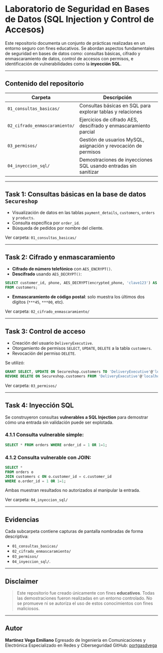 # Laboratorio de Seguridad en Bases de Datos (SQL Injection y Control de Accesos)

Este repositorio documenta un conjunto de prácticas realizadas en un entorno seguro con fines educativos. Se abordan aspectos fundamentales de seguridad en bases de datos como: consultas básicas, cifrado y enmascaramiento de datos, control de accesos con permisos, e identificación de vulnerabilidades como la **inyección SQL**.

---

## Contenido del repositorio

| Carpeta | Descripción |
|--------|-------------|
| `01_consultas_basicas/` | Consultas básicas en SQL para explorar tablas y relaciones |
| `02_cifrado_enmascaramiento/` | Ejercicios de cifrado AES, descifrado y enmascaramiento parcial |
| `03_permisos/` | Gestión de usuarios MySQL, asignación y revocación de permisos |
| `04_inyeccion_sql/` | Demostraciones de inyecciones SQL usando entradas sin sanitizar |


---

## Task 1: Consultas básicas en la base de datos `Secureshop`

- Visualización de datos en las tablas `payment_details`, `customers`, `orders` y `products`.
- Consulta específica por `order_id`.
- Búsqueda de pedidos por nombre del cliente.

Ver carpeta: `01_consultas_basicas/`

---

## Task 2: Cifrado y enmascaramiento

- **Cifrado de número telefónico** con `AES_ENCRYPT()`.
- **Descifrado** usando `AES_DECRYPT()`:

```sql
SELECT customer_id, phone, AES_DECRYPT(encrypted_phone, 'clave123') AS decrypted_phone 
FROM customers;
````

* **Enmascaramiento de código postal**: solo muestra los últimos dos dígitos (`***45`, `***00`, etc).

Ver carpeta: `02_cifrado_enmascaramiento/`

---

## Task 3: Control de acceso

* Creación del usuario `DeliveryExecutive`.
* Otorgamiento de permisos `SELECT`, `UPDATE`, `DELETE` a la tabla `customers`.
* Revocación del permiso `DELETE`.

Se utilizó:

```sql
GRANT SELECT, UPDATE ON Secureshop.customers TO 'DeliveryExecutive'@'localhost';
REVOKE DELETE ON Secureshop.customers FROM 'DeliveryExecutive'@'localhost';
```

Ver carpeta: `03_permisos/`

---

## Task 4: Inyección SQL

Se construyeron consultas **vulnerables a SQL Injection** para demostrar cómo una entrada sin validación puede ser explotada.

### 4.1.1 Consulta vulnerable simple:

```sql
SELECT * FROM orders WHERE order_id = 1 OR 1=1;
```

### 4.1.2 Consulta vulnerable con JOIN:

```sql
SELECT * 
FROM orders o
JOIN customers c ON o.customer_id = c.customer_id
WHERE o.order_id = 1 OR 1=1;
```

Ambas muestran resultados no autorizados al manipular la entrada.

Ver carpeta: `04_inyeccion_sql/`

---

## Evidencias

Cada subcarpeta contiene capturas de pantalla nombradas de forma descriptiva:

* `01_consultas_basicas/`
* `02_cifrado_enmascaramiento/`
* `03_permisos/`
* `04_inyeccion_sql/`.

---

## Disclaimer

> Este repositorio fue creado únicamente con fines **educativos**.
> Todas las demostraciones fueron realizadas en un entorno controlado.
> No se promueve ni se autoriza el uso de estos conocimientos con fines maliciosos.

---

## Autor

**Martínez Vega Emiliano**
Egresado de Ingeniería en Comunicaciones y Electrónica
Especializado en Redes y Ciberseguridad
GitHub: [portgasdvega](https://github.com/portgasdvega)

